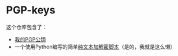 # PGP-keys
这个仓库包含了：
- [我的PGP公钥](public-key.txt)
- 一个使用Python编写的简单[纯文本加解密脚本](GPG_encrypter.py)（是的，我就是这么懒）